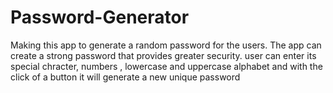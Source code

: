 # Password-Generator
Making this app to generate a random password for the users. 
 The app can create a strong password that provides greater security.
user can enter its special chracter, numbers , lowercase and uppercase alphabet
and with the click of a button it will generate a new unique password